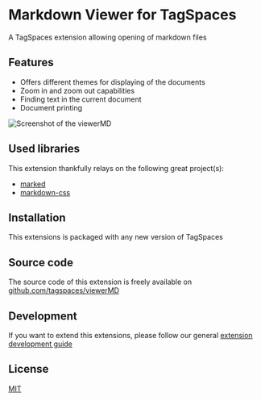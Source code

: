 # Markdown Viewer for TagSpaces

A TagSpaces extension allowing opening of markdown files

## Features

* Offers different themes for displaying of the documents
* Zoom in and zoom out capabilities
* Finding text in the current document
* Document printing

![Screenshot of the viewerMD](https://docs.tagspaces.org/media/extensions/viewer-markdown-lead.png)

## Used libraries
This extension thankfully relays on the following great project(s):

* [marked](https://github.com/chjj/marked)
* [markdown-css](https://github.com/rhiokim/markdown-css)

## Installation

This extensions is packaged with any new version of TagSpaces

## Source code

The source code of this extension is freely available on [github.com/tagspaces/viewerMD](https://github.com/tagspaces/viewerMD/)

## Development

If you want to extend this extensions, please follow our general [extension development guide](https://docs.tagspaces.org/dev/extension-development-guide)

## License

[MIT](https://github.com/tagspaces/viewerMD/blob/master/LICENSE.txt)

